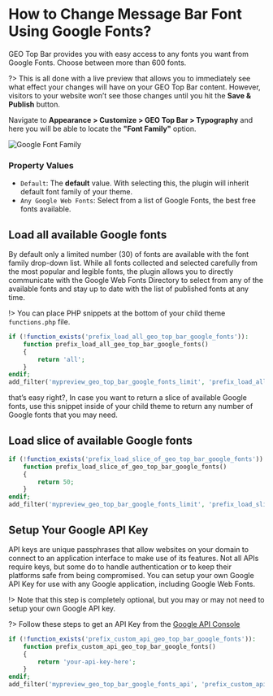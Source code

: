 # How to Change Message Bar Font Using Google Fonts?

GEO Top Bar provides you with easy access to any fonts you want from Google Fonts. Choose between more than 600 fonts.

?> This is all done with a live preview that allows you to immediately see what effect your changes will have on your GEO Top Bar content. However, visitors to your website won’t see those changes until you hit the **Save & Publish** button.

Navigate to **Appearance > Customize > GEO Top Bar > Typography** and here you will be able to locate the **"Font Family"** option.

![Google Font Family](http://res.cloudinary.com/mypreview/image/upload/v1492202359/change-google-web-fonts_smqck5.gif)

### Property Values

* ```Default```:  The **default** value. With selecting this, the plugin will inherit default font family of your theme.
* ```Any Google Web Fonts```: Select from a list of Google Fonts, the best free fonts available.

## Load all available Google fonts

By default only a limited number (30) of fonts are available with the font family drop-down list. While all fonts collected and selected carefully from the most popular and legible fonts, the plugin allows you to directly communicate with the Google Web Fonts Directory to select from any of the available fonts and stay up to date with the list of published fonts at any time.

!> You can place PHP snippets at the bottom of your child theme ```functions.php``` file.

```php
if (!function_exists('prefix_load_all_geo_top_bar_google_fonts')):
    function prefix_load_all_geo_top_bar_google_fonts()
    {
        return 'all';
    }
endif;
add_filter('mypreview_geo_top_bar_google_fonts_limit', 'prefix_load_all_geo_top_bar_google_fonts', 10);
```
that’s easy right?, In case you want to return a slice of available Google fonts, use this snippet inside of your child theme to return any number of Google fonts that you may need.

## Load slice of available Google fonts

```php
if (!function_exists('prefix_load_slice_of_geo_top_bar_google_fonts')):
    function prefix_load_slice_of_geo_top_bar_google_fonts()
    {
        return 50;
    }
endif;
add_filter('mypreview_geo_top_bar_google_fonts_limit', 'prefix_load_slice_of_geo_top_bar_google_fonts', 10);
```
## Setup Your Google API Key

API keys are unique passphrases that allow websites on your domain to connect to an application interface to make use of its features. Not all APIs require keys, but some do to handle authentication or to keep their platforms safe from being compromised. You can setup your own Google API Key for use with any Google application, including Google Web Fonts.

!> Note that this step is completely optional, but you may or may not need to setup your own Google API key.

?> Follow these steps to get an API Key from the [Google API Console](https://developers.google.com/maps/documentation/javascript/get-api-key#get-an-api-key)

```php
if (!function_exists('prefix_custom_api_geo_top_bar_google_fonts')):
    function prefix_custom_api_geo_top_bar_google_fonts()
    {
        return 'your-api-key-here';
    }
endif;
add_filter('mypreview_geo_top_bar_google_fonts_api', 'prefix_custom_api_geo_top_bar_google_fonts', 10);
```
